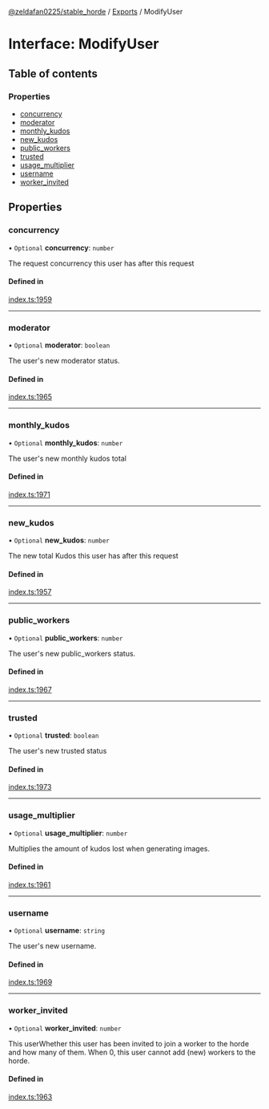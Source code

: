 [@zeldafan0225/stable_horde](../README.md) / [Exports](../modules.md) / ModifyUser

# Interface: ModifyUser

## Table of contents

### Properties

- [concurrency](ModifyUser.md#concurrency)
- [moderator](ModifyUser.md#moderator)
- [monthly\_kudos](ModifyUser.md#monthly_kudos)
- [new\_kudos](ModifyUser.md#new_kudos)
- [public\_workers](ModifyUser.md#public_workers)
- [trusted](ModifyUser.md#trusted)
- [usage\_multiplier](ModifyUser.md#usage_multiplier)
- [username](ModifyUser.md#username)
- [worker\_invited](ModifyUser.md#worker_invited)

## Properties

### concurrency

• `Optional` **concurrency**: `number`

The request concurrency this user has after this request

#### Defined in

[index.ts:1959](https://github.com/ZeldaFan0225/stable_horde/blob/da4b9dc/index.ts#L1959)

___

### moderator

• `Optional` **moderator**: `boolean`

The user's new moderator status.

#### Defined in

[index.ts:1965](https://github.com/ZeldaFan0225/stable_horde/blob/da4b9dc/index.ts#L1965)

___

### monthly\_kudos

• `Optional` **monthly\_kudos**: `number`

The user's new monthly kudos total

#### Defined in

[index.ts:1971](https://github.com/ZeldaFan0225/stable_horde/blob/da4b9dc/index.ts#L1971)

___

### new\_kudos

• `Optional` **new\_kudos**: `number`

The new total Kudos this user has after this request

#### Defined in

[index.ts:1957](https://github.com/ZeldaFan0225/stable_horde/blob/da4b9dc/index.ts#L1957)

___

### public\_workers

• `Optional` **public\_workers**: `number`

The user's new public_workers status.

#### Defined in

[index.ts:1967](https://github.com/ZeldaFan0225/stable_horde/blob/da4b9dc/index.ts#L1967)

___

### trusted

• `Optional` **trusted**: `boolean`

The user's new trusted status

#### Defined in

[index.ts:1973](https://github.com/ZeldaFan0225/stable_horde/blob/da4b9dc/index.ts#L1973)

___

### usage\_multiplier

• `Optional` **usage\_multiplier**: `number`

Multiplies the amount of kudos lost when generating images.

#### Defined in

[index.ts:1961](https://github.com/ZeldaFan0225/stable_horde/blob/da4b9dc/index.ts#L1961)

___

### username

• `Optional` **username**: `string`

The user's new username.

#### Defined in

[index.ts:1969](https://github.com/ZeldaFan0225/stable_horde/blob/da4b9dc/index.ts#L1969)

___

### worker\_invited

• `Optional` **worker\_invited**: `number`

This userWhether this user has been invited to join a worker to the horde and how many of them. When 0, this user cannot add (new) workers to the horde.

#### Defined in

[index.ts:1963](https://github.com/ZeldaFan0225/stable_horde/blob/da4b9dc/index.ts#L1963)
